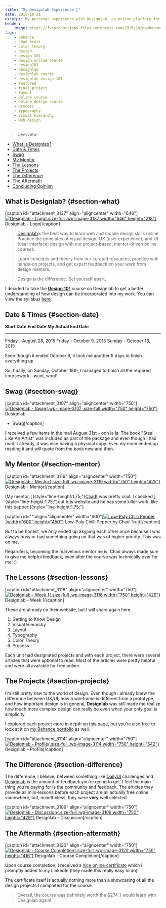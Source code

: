 ```yaml
---
title: "My Designlab Experience 🎨"
date: 2015-10-21
excerpt: My personal experience with Designlab, an online platform for learning web and mobile design skills.
header:
    image: https://fvcproductions.files.wordpress.com/2015/10/newbanners.jpg
tags:
    - behance
    - chad trutt
    - color theory
    - design
    - design 101
    - design online course
    - design101
    - designlab
    - designlab course
    - designlab design 101
    - featured
    - final project
    - layout
    - online course
    - online design course
    - process
    - typography
    - visual hierarchy
    - web design
---
```


> Overview

- [What is Designlab?](#section-what)
- [Date & Times](#section-date)
- [Swag](#section-swag)
- [My Mentor](#section-mentor)
- [The Lessons](#section-lessons)
- [The Projects](#section-projects)
- [The Difference](#section-difference)
- [The Aftermath](#section-aftermath)
- [Concluding Opinion](#section-conclusion)

What is Designlab? {#section-what}
------------------

\[caption id="attachment\_3137" align="aligncenter"
width="646"\][![Designlab -
Logo](https://fvcproductions.files.wordpress.com/2015/10/designlab-logo.png){.size-full
.wp-image-3137 width="646"
height="218"}](https://fvcproductions.files.wordpress.com/2015/10/designlab-logo.png)
Designlab - Logo\[/caption\]

> [Designlab](https://trydesignlab.com)is the best way to learn web and
> mobile design skills online. Practice the principles of visual design,
> UX (user experience), and UI (user interface) design with our
> project-based, mentor-driven online courses.
>
> Learn concepts and theory from our curated resources, practice with
> hands-on projects, and get expert feedback on your work from design
> mentors.
>
> Design is the difference. Set yourself apart.

I decided to take the **[Design
101](https://trydesignlab.com/web-design-course/)** course on Designlab
to get a better understanding of how design can be incorporated into my
work. You can view the syllabus
[here](https://storage.trydesignlab.com/syllabus/design-101.pdf).

Date & Times {#section-date}
------------

  **Start Date**             **End Date**               **My Actual End Date**
  -------------------------- -------------------------- ---------------------------
  Friday - August 28, 2015   Friday - October 9, 2015   Sunday - October 18, 2015

Even though it ended October 9, it took me another 9 days to finish
everything up.

So, finally, on Sunday, October 18th, I managed to finish all the
required coursework - woot, woot!

Swag {#section-swag}
----

\[caption id="attachment\_3107" align="aligncenter"
width="750"\][![Designlab -
Swag](https://fvcproductions.files.wordpress.com/2015/10/designlab-swag.jpg){.wp-image-3107
.size-full width="750"
height="750"}](https://fvcproductions.com/?attachment_id=3107) Designlab
- Swag\[/caption\]

I received a few items in the mail August 31st - ooh la la. The book
"Steal Like An Artist" was included as part of the package and even
though I had read it already, it was nice having a physical copy. Even
my mom ended up reading it and will quote from the book now and then.

My Mentor {#section-mentor}
---------

\[caption id="attachment\_3119" align="aligncenter"
width="750"\][![Designlab -
Mentor](https://fvcproductions.files.wordpress.com/2015/10/designlab-mentor.png){.size-full
.wp-image-3119 width="750"
height="425"}](https://fvcproductions.com/2015/10/21/my-designlab-experience/designlab-mentor-2/)
Designlab - Mentor\[/caption\]

[My mentor,
]{style="line-height:1.75;"}[Chad](https://chadtrutt.com/ "Chad Trutt")[
was pretty cool. I checked ]{style="line-height:1.75;"}out h[is website
and he has some killer work, like this
pepper:]{style="line-height:1.75;"}

\[caption id="" align="aligncenter" width="600"\][![Low-Poly Chilli
Pepper](https://m2.behance.net/rendition/pm/17019797/disp/d7e391ee6a819bdc0bdb3cf9eb6bed0c.jpg){width="600"
height="450"}](https://m2.behance.net/rendition/pm/17019797/disp/d7e391ee6a819bdc0bdb3cf9eb6bed0c.jpg)
Low-Poly Chilli Pepper by Chad Trutt\[/caption\]

But to be honest, we only ended up Skyping each other once because I was
always busy or had something going on that was of higher priority. This
was on me.

Regardless, becoming the marvelous mentor he is, Chad always made sure
to give me helpful feedback, even after the course was technically over
for me! :)

The Lessons {#section-lessons}
-----------

\[caption id="attachment\_3118" align="aligncenter"
width="750"\][![Designlab - Week
1](https://fvcproductions.files.wordpress.com/2015/10/designlab-week1.png){.size-full
.wp-image-3118 width="750"
height="429"}](https://fvcproductions.com/2015/10/21/my-designlab-experience/designlab-week1/)
Designlab - Week 1\[/caption\]

These are already on their website, but I will share again here.

1. Getting to Know Design
2. Visual Hierarchy
3. Layout
4.  Typography
5.  Color Theory
6.  Process

Each unit had designated projects and with each project, there were
several articles that were optional to read. Most of the articles were
pretty helpful and were all available for free online.

The Projects {#section-projects}
------------

I’m still pretty new to the world of design. Even though I already knew
the difference between UX/UI, how a wireframe is different from a
prototype, and how important design is in general, **Designlab** was
still made me realize how much more complex design can really be even
when your only goal is simplicity.

I explored each project more in depth [on this
page](https://fvcproductions.com/portfolio/designlab-submissions/), but
you’re also free to look at it on [my Behance
portfolio](https://www.behance.net/gallery/29117121/My-Designlab-Experience)
as well.

\[caption id="attachment\_3114" align="aligncenter"
width="750"\][![Designlab -
Profile](https://fvcproductions.files.wordpress.com/2015/10/designlab-profile.png){.size-full
.wp-image-3114 width="750"
height="542"}](https://fvcproductions.com/2015/10/21/my-designlab-experience/designlab-profile-2/)
Designlab - Profile\[/caption\]

The Difference {#section-difference}
--------------

The difference, I believe, between something
like [DailyUI](https://chadtrutt.com/ "Chad Trutt") challenges and
[Designlab](https://trydesignlab.com "Designlab") is the amount of
feedback you’re going to get. I feel the main thing you’re paying for is
the community and feedback. The articles they provide as mini-lessons
before each project are all actually free online somewhere, but,
nonetheless, they were **very** well selected.

\[caption id="attachment\_3109" align="aligncenter"
width="750"\][![Designlab -
Discussion](https://fvcproductions.files.wordpress.com/2015/10/designlab-discussion.png){.size-full
.wp-image-3109 width="750"
height="429"}](https://fvcproductions.com/2015/10/21/my-designlab-experience/designlab-discussion-2/)
Designlab - Discussion\[/caption\]

The Aftermath {#section-aftermath}
-------------

\[caption id="attachment\_3120" align="aligncenter"
width="750"\][![Designlab - Course
Completion](https://fvcproductions.files.wordpress.com/2015/10/designlab-course-summary.png){.size-full
.wp-image-3120 width="750"
height="416"}](https://fvcproductions.com/2015/10/21/my-designlab-experience/designlab-course-summary/)
Designlab - Course Completion\[/caption\]

Upon course completion, I received a [nice online
certificate](https://trydesignlab.com/certificates/design-101/fvcproductions/)
which I promptly added to my LinkedIn (they made this really easy to
do).

The certificate itself is actually nothing more than a showcasing of all
the design projects I completed for the course.

> Overall, the course was definitely worth the \$274. I would learn with
> Designlab again!
